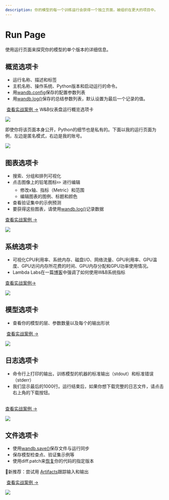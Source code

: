 ```yaml
---
description: 你的模型的每一个训练运行会获得一个独立页面，被组织在更大的项目中。
---
```


# Run Page

使用运行页面来探究你的模型的单个版本的详细信息。

## **概览选项卡** <a id="overview-tab"></a>

* 运行名称、描述和标签
* 主机名称、操作系统、Python版本和启动运行的命令。
* 用[wandb.config](https://docs.wandb.ai/v/zh-hans/library/wandb.config)保存的配置参数列表​
* 用[wandb.log\(\)](https://docs.wandb.ai/v/zh-hans/library/wandb.log)保存的总结参数列表，默认设置为最后一个记录的值。

​ [查看实战案例 →](https://wandb.ai/carey/pytorch-cnn-fashion/runs/munu5vvg/overview?workspace=user-carey) W&B仪表盘运行概览选项卡​

![](https://gblobscdn.gitbook.com/assets%2F-Lqya5RvLedGEWPhtkjU%2F-MO_JUEOdC3E22018biz%2F-MO_JlUtDfjZNjvUA6hw%2Fwandb%20run%20overview%20page.png?alt=media&token=5a61d575-778c-4435-88e1-eaf9abfd5fdc)

即使你将该页面本身公开，Python的细节也是私有的。下面以我的运行页面为例，左边是匿名模式，右边是我的账号。

![](https://gblobscdn.gitbook.com/assets%2F-Lqya5RvLedGEWPhtkjU%2F-M4K5z9XFKK4j-RLEz6J%2F-M4K75wP2mopixCncWmL%2FScreen%20Shot%202020-04-07%20at%207.46.39%20AM.png?alt=media&token=83298265-3d5d-4061-b2d8-82513c7bda77)

## **图表选项卡** <a id="charts-tab"></a>

* 搜索、分组和排列可视化
* 点击图像上的铅笔图标✏️ 进行编辑
  * 修改x轴、指标（Metric）和范围
  * 编辑图表的图例、标题和颜色
* 查看验证集中的示例预测
* 要获得这些图表，请使用[wandb.log\(\)](https://docs.wandb.ai/v/zh-hans/library/wandb.log)记录数据​

​[查看实战案例](https://wandb.ai/wandb/examples-keras-cnn-fashion/runs/wec25l0q?workspace=user-carey)[ →](https://app.wandb.ai/wandb/examples-keras-cnn-fashion/runs/wec25l0q?workspace=user-carey)​​

![](https://gblobscdn.gitbook.com/assets%2F-Lqya5RvLedGEWPhtkjU%2F-MO_JUEOdC3E22018biz%2F-MO_KKTDaaOER0LmNm46%2Fwandb%20run%20page%20workspace%20tab.png?alt=media&token=8fc8eb30-eb4e-4667-a7bd-e06e295fa719)

## **系统选项卡** <a id="system-tab"></a>

* 可视化CPU利用率、系统内存、磁盘I/O、网络流量、GPU利用率、GPU温度、GPU访问内存所花费的时间、GPU内存分配和GPU功率使用情况。
* Lambda Labs在一篇[博客](https://lambdalabs.com/blog/weights-and-bias-gpu-cpu-utilization/)中强调了如何使用W&B系统指标​

 [查看实战案例](https://wandb.ai/stacey/deep-drive/runs/ki2biuqy/system?workspace=user-carey)[→](https://wandb.ai/stacey/deep-drive/runs/ki2biuqy/system?workspace=user-carey)​​

![](https://gblobscdn.gitbook.com/assets%2F-Lqya5RvLedGEWPhtkjU%2F-MO_JUEOdC3E22018biz%2F-MO_KmFRJlbUnXSYdb_j%2Fwandb%20system%20utilization.png?alt=media&token=65c67e63-aa2b-4c25-887f-40be68acda89)

## **模型选项卡** <a id="model-tab"></a>

* 查看你的模型的层、参数数量以及每个的输出形状 

​ [查看实战案例](https://wandb.ai/stacey/deep-drive/runs/pr0os44x/model)[ →](https://app.wandb.ai/stacey/deep-drive/runs/pr0os44x/model)​​

![](https://gblobscdn.gitbook.com/assets%2F-Lqya5RvLedGEWPhtkjU%2F-MO_JUEOdC3E22018biz%2F-MO_LAmOBDxNF_RXdYM9%2Fwandb%20run%20page%20model%20tab.png?alt=media&token=36a79074-f396-48de-b74f-975d2b6fe382)

##  **日志选项卡** <a id="logs-tab"></a>

* 命令行上打印的输出，训练模型的机器的标准输出（stdout）和标准错误（stderr）
* 我们显示最后的1000行。运行结束后，如果你想下载完整的日志文件，请点击右上角的下载按钮。        

[  
查看实战案例 →](https://app.wandb.ai/stacey/deep-drive/runs/pr0os44x/logs)​​

![](https://gblobscdn.gitbook.com/assets%2F-Lqya5RvLedGEWPhtkjU%2F-MO_JUEOdC3E22018biz%2F-MO_LTV7zTJnllO6vVwU%2Fwandb%20run%20page%20log%20tab.png?alt=media&token=695e122f-3469-4c57-8226-ab60f0d41886)

## **文件选项卡** <a id="files-tab"></a>

* 使用[wandb.save\(\)](https://docs.wandb.ai/v/zh-hans/library/wandb.save)保存文件与运行同步​
* 保存模型检查点、验证集示例等
* 使用diff.patch来[恢复](https://docs.wandb.ai/v/zh-hans/library/wandb.restore)你的代码的指定版本

🌟新推荐：尝试用 [Artifacts](https://docs.wandb.ai/v/zh-hans/artifacts)跟踪输入和输出

​ [查看实战案例 →](https://app.wandb.ai/stacey/deep-drive/runs/pr0os44x/files/media/images)​​[  
](https://docs.wandb.ai/app/pages/workspaces)

![](https://gblobscdn.gitbook.com/assets%2F-Lqya5RvLedGEWPhtkjU%2F-MO_JUEOdC3E22018biz%2F-MO_L_zQWo7zBNG63Jse%2Fwandb%20run%20page%20files%20tab.png?alt=media&token=6b7ea19e-e28d-4f83-aa2e-e5e96c780df5)

